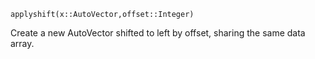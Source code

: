 ```
applyshift(x::AutoVector,offset::Integer)
```

Create a new AutoVector shifted to left by offset, sharing the same data array.
